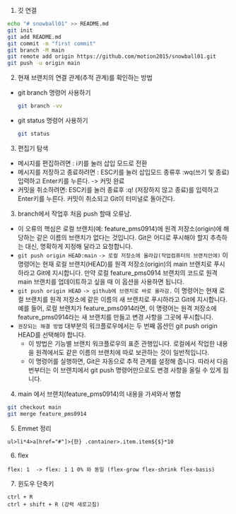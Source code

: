 1. 깃 연결

```bash
echo "# snowball01" >> README.md
git init
git add README.md
git commit -m "first commit"
git branch -M main
git remote add origin https://github.com/motion2015/snowball01.git
git push -u origin main

```

2. 현재 브랜치의 연결 관계(추적 관계)를 확인하는 방법

- git branch 명령어 사용하기
  ```bash
  git branch -vv
  ```
- git status 명령어 사용하기

  ```bash
  git status
  ```

3.  편집기 탐색

- 메시지를 편집하려면 : i키를 눌러 삽입 모드로 전환
- 메시지를 저장하고 종료하려면 : ESC키를 눌러 삽입모드 종류후 :wq(쓰기 및 종료)입력하고 Enter키를 누른다. -> 커밋 완료
- 커밋을 취소하려면: ESC키를 눌러 종료후 :q! (저장하지 않고 종료)를 입력하고 Enter키를 누른다. 커밋이 취소되고 Git이 터미널로 돌아간다.

3. branch에서 작업후 처음 push 할때 오류남.

- 이 오류의 핵심은 로컬 브랜치(예: feature_pms0914)에 원격 저장소(origin)에 해당하는 같은 이름의 브랜치가 없다는 것입니다. Git은 어디로 푸시해야 할지 추측하는 대신, 명확하게 지정해 달라고 요청합니다.
- `git push origin HEAD:main` `-> 로컬 저장소에 올라감(작업컴퓨터의 브랜치안에)`
  이 명령어는 현재 로컬 브랜치(HEAD)를 원격 저장소(origin)의 main 브랜치로 푸시하라고 Git에 지시합니다. 만약 로컬 feature_pms0914 브랜치의 코드로 원격 main 브랜치를 업데이트하고 싶을 때 이 옵션을 사용하면 됩니다.
- `git push origin HEAD` `-> github에 브랜치로 바로 올라감.`
  이 명령어는 현재 로컬 브랜치를 원격 저장소에 같은 이름의 새 브랜치로 푸시하라고 Git에 지시합니다. 예를 들어, 로컬 브랜치가 feature_pms0914라면, 이 명령어는 원격 저장소에 feature_pms0914라는 새 브랜치를 만들고 변경 사항을 그곳에 푸시합니다.
- `권장되는 해결 방법`
  대부분의 워크플로우에서는 두 번째 옵션인 git push origin HEAD를 선택해야 합니다.
  - 이 방법은 기능별 브랜치 워크플로우의 표준 관행입니다. 로컬에서 작업한 내용을 원격에서도 같은 이름의 브랜치에 따로 보관하는 것이 일반적입니다.
  - 이 명령어를 실행하면, Git은 자동으로 추적 관계를 설정해 줍니다. 따라서 다음번부터는 이 브랜치에서 git push 명령어만으로도 변경 사항을 올릴 수 있게 됩니다.

4. main 에서 브랜치(feature_pms0914)의 내용을 가셔와서 병합

```bash
git checkout main
git merge feature_pms0914
```

5. Emmet 정리

```html
ul>li*4>a[href="#"]>{한} .container>.item.item${$}*10
```

6. flex

```
flex: 1  -> flex: 1 1 0% 와 동일 (flex-grow flex-shrink flex-basis)
```

7. 윈도우 단축키

```
ctrl + R
ctrl + shift + R (강력 새로고침)
```
